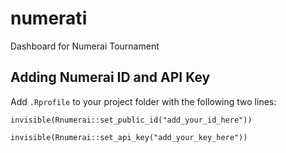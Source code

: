 # numerati
Dashboard for Numerai Tournament

## Adding Numerai ID and API Key

Add `.Rprofile` to your project folder with the following two lines:

`invisible(Rnumerai::set_public_id("add_your_id_here"))`

`invisible(Rnumerai::set_api_key("add_your_key_here"))`

